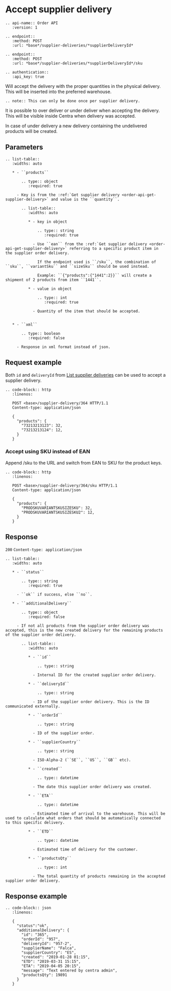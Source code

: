 # Accept supplier delivery

```eval_rst
.. api-name:: Order API
   :version: 1

.. endpoint::
   :method: POST
   :url: *base*/supplier-deliveries/*supplierDeliveryId*

.. endpoint::
   :method: POST
   :url: *base*/supplier-deliveries/*supplierDeliveryId*/sku

.. authentication::
   :api_key: true
```

Will accept the delivery with the proper quantities in the physical delivery. This will be inserted into the preferred warehouse.

```eval_rst
.. note:: This can only be done once per supplier delivery.
```

It is possible to over deliver or under deliver when accepting the delivery. This will be visible inside Centra when delivery was accepted.

In case of under delivery a new delivery containing the undelivered products will be created.

## Parameters

```eval_rst
.. list-table::
   :widths: auto

   * - ``products``

       .. type:: object
          :required: true

     - Key is from the :ref:`Get supplier delivery <order-api-get-supplier-delivery>` and value is the ``quantity``.

       .. list-table::
          :widths: auto

          * - key in object

              .. type:: string
                 :required: true

            - Use ``ean`` from the :ref:`Get supplier delivery <order-api-get-supplier-delivery>` referring to a specific product item in the supplier order delivery.

              If the endpoint used is ``/sku``, the combination of ``sku``, ``variantSku`` and ``sizeSku`` should be used instead.

              Example: ``{"products":{"1441":2}}`` will create a shipment of 2 products from item ``1441``.

          * - value in object

              .. type:: int
                 :required: true

            - Quantity of the item that should be accepted.


   * - ``xml``

       .. type:: boolean
          :required: false

     - Response in xml format instead of json.
```

## Request example

Both `id` and `deliveryId` from [List supplier deliveries](list-supplier-deliveries) can be used to accept a supplier delivery.

```eval_rst
.. code-block:: http
   :linenos:

   POST <base>/supplier-delivery/364 HTTP/1.1
   Content-type: application/json

   {
     "products": {
       "73213213123": 32,
       "73213213124": 12,
     }
   }
```

### Accept using SKU instead of EAN

Append /sku to the URL and switch from EAN to SKU for the product keys.

```eval_rst
.. code-block:: http
   :linenos:

   POST <base>/supplier-delivery/364/sku HTTP/1.1
   Content-type: application/json

   {
     "products": {
       "PRODSKUVARIANTSKUSIZESKU": 32,
       "PRODSKUVARIANTSKUSIZESKU2": 12,
     }
   }
```


## Response

`200` `Content-type: application/json`

```eval_rst
.. list-table::
   :widths: auto

   * - ``status``

       .. type:: string
          :required: true

     - ``ok`` if success, else ``no``.

   * - ``additionalDelivery``

       .. type:: object
          :required: false

     - If not all products from the supplier order delivery was accepted, this is the new created delivery for the remaining products of the supplier order delivery.

       .. list-table::
          :widths: auto

          * - ``id``

              .. type:: string

            - Internal ID for the created supplier order delivery.

          * - ``deliveryId``

              .. type:: string

            - ID of the supplier order delivery. This is the ID communicated externally.

          * - ``orderId``

              .. type:: string

            - ID of the supplier order.

          * - ``supplierCountry``

              .. type:: string

            - ISO-Alpha-2 (``SE``, ``US``, ``GB`` etc).

          * - ``created``

              .. type:: datetime

            - The date this supplier order delivery was created.

          * - ``ETA``

              .. type:: datetime

            - Estimated time of arrival to the warehouse. This will be used to calculate what orders that should be automatically connected to this specific delivery.

          * - ``ETD``

              .. type:: datetime

            - Estimated time of delivery for the customer.

          * - ``productsQty``

              .. type:: int

            - The total quantity of products remaining in the accepted supplier order delivery.

```

## Response example

```eval_rst
.. code-block:: json
   :linenos:

   {
     "status":"ok",
     "additionalDelivery": {
       "id": "365",
       "orderId": "957",
       "deliveryId": "957-2",
       "supplierName": "Falca",
       "supplierCountry": "ES",
       "created": "2019-01-28 01:15",
       "ETD": "2019-03-31 15:15",
       "ETA": "2019-04-05 20:15",
       "message": "Text entered by centra admin",
       "productsQty": 19891
     }
   }
```
